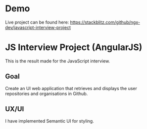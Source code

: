 # Demo
Live project can be found here: https://stackblitz.com/github/ngx-dev/javascript-interview-project

# JS Interview Project (AngularJS)
This is the result made for the JavaScript interview.

## Goal
Create an UI web application that retrieves and displays the user repositories and organisations in Github.

## UX/UI
I have implemented Semantic UI for styling.